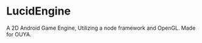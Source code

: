 LucidEngine
===========

A 2D Android Game Engine, Utilizing a node framework and OpenGL. Made for OUYA.
